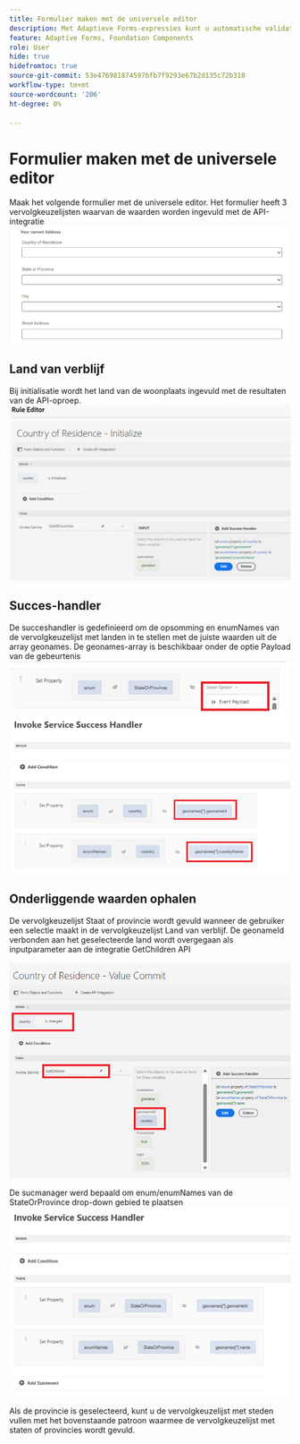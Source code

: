```yaml
---
title: Formulier maken met de universele editor
description: Met Adaptieve Forms-expressies kunt u automatische validatie, berekening en de zichtbaarheid van een sectie in- of uitschakelen.
feature: Adaptive Forms, Foundation Components
role: User
hide: true
hidefromtoc: true
source-git-commit: 53e476981874597bfb7f9293e67b2d135c72b318
workflow-type: tm+mt
source-wordcount: '206'
ht-degree: 0%

---
```


# Formulier maken met de universele editor

Maak het volgende formulier met de universele editor. Het formulier heeft 3 vervolgkeuzelijsten waarvan de waarden worden ingevuld met de API-integratie
![ adaptive-form ](assets/address-form.png)

## Land van verblijf

Bij initialisatie wordt het land van de woonplaats ingevuld met de resultaten van de API-oproep.
![ initialize-event ](assets/initialize-event.png)

## Succes-handler

De succeshandler is gedefinieerd om de opsomming en enumNames van de vervolgkeuzelijst met landen in te stellen met de juiste waarden uit de array geonames. De geonames-array is beschikbaar onder de optie Payload van de gebeurtenis
![ gebeurtenis-lading ](assets/event-payload.png)
![ succes-manager ](assets/success-handler.png)

## Onderliggende waarden ophalen

De vervolgkeuzelijst Staat of provincie wordt gevuld wanneer de gebruiker een selectie maakt in de vervolgkeuzelijst Land van verblijf. De geonameId verbonden aan het geselecteerde land wordt overgegaan als inputparameter aan de integratie GetChildren API

![ get-children ](assets/invoke-service-get-children.png)

De sucmanager werd bepaald om enum/enumNames van de StateOrProvince drop-down gebied te plaatsen
![ get-children-success-handler ](assets/child-success-handler.png)

Als de provincie is geselecteerd, kunt u de vervolgkeuzelijst met steden vullen met het bovenstaande patroon waarmee de vervolgkeuzelijst met staten of provincies wordt gevuld.